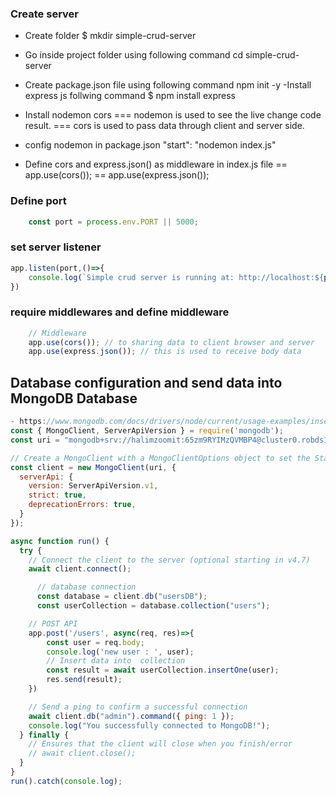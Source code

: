 ### Create server
- Create folder 
$ mkdir simple-crud-server
- Go inside project folder using following command
cd simple-crud-server

- Create package.json file using following command
npm init -y
-Install express js follwing command
$ npm install express

- Install nodemon cors
=== nodemon is used to see the live change code result.
=== cors is used to pass data through client and server side.

- config nodemon in package.json 
"start": "nodemon index.js"

- Define cors and express.json() as middleware in index.js file
== app.use(cors());
== app.use(express.json());

### Define port
```JavaScript
    const port = process.env.PORT || 5000;
```
### set server listener 
```JavaScript
app.listen(port,()=>{
    console.log(`Simple crud server is running at: http://localhost:${port}`);
})

```
### require middlewares and define middleware
```JavaScript
    // Middleware
    app.use(cors()); // to sharing data to client browser and server
    app.use(express.json()); // this is used to receive body data
```

## Database configuration and send data into MongoDB Database
```JavaScript
- https://www.mongodb.com/docs/drivers/node/current/usage-examples/insertOne/
const { MongoClient, ServerApiVersion } = require('mongodb');
const uri = "mongodb+srv://halimzoomit:65zm9RYIMzQVMBP4@cluster0.robds1t.mongodb.net/?retryWrites=true&w=majority";

// Create a MongoClient with a MongoClientOptions object to set the Stable API version
const client = new MongoClient(uri, {
  serverApi: {
    version: ServerApiVersion.v1,
    strict: true,
    deprecationErrors: true,
  }
});

async function run() {
  try {
    // Connect the client to the server	(optional starting in v4.7)
    await client.connect();

      // database connection
      const database = client.db("usersDB");
      const userCollection = database.collection("users");

    // POST API
    app.post('/users', async(req, res)=>{
        const user = req.body;
        console.log('new user : ', user);
        // Insert data into  collection
        const result = await userCollection.insertOne(user);
        res.send(result);
    })

    // Send a ping to confirm a successful connection
    await client.db("admin").command({ ping: 1 });
    console.log("You successfully connected to MongoDB!");
  } finally {
    // Ensures that the client will close when you finish/error
    // await client.close();
  }
}
run().catch(console.log);

```